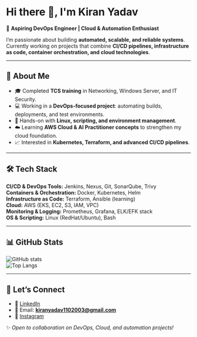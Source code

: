 # Hi there 👋, I'm Kiran Yadav  

🚀 **Aspiring DevOps Engineer | Cloud & Automation Enthusiast**  

I’m passionate about building **automated, scalable, and reliable systems**. Currently working on projects that combine **CI/CD pipelines, infrastructure as code, container orchestration, and cloud technologies**.  

---

## 🌟 About Me  
- 🎓 Completed **TCS training** in Networking, Windows Server, and IT Security.  
- 💻 Working in a **DevOps-focused project**: automating builds, deployments, and test environments.  
- 🔧 Hands-on with **Linux, scripting, and environment management**.  
- ☁️ Learning **AWS Cloud & AI Practitioner concepts** to strengthen my cloud foundation.  
- 📈 Interested in **Kubernetes, Terraform, and advanced CI/CD pipelines**.  

---

## 🛠️ Tech Stack  
**CI/CD & DevOps Tools:** Jenkins, Nexus, Git, SonarQube, Trivy  
**Containers & Orchestration:** Docker, Kubernetes, Helm  
**Infrastructure as Code:** Terraform, Ansible (learning)  
**Cloud:** AWS (EKS, EC2, S3, IAM, VPC)  
**Monitoring & Logging:** Prometheus, Grafana, ELK/EFK stack  
**OS & Scripting:** Linux (RedHat/Ubuntu), Bash  


---

## 📊 GitHub Stats  
![GitHub stats](https://github-readme-stats.vercel.app/api?username=Hydra-Dev110&show_icons=true&theme=tokyonight)  
![Top Langs](https://github-readme-stats.vercel.app/api/top-langs/?username=Hydra-Dev110&layout=compact&theme=tokyonight)  

---

## 🤝 Let’s Connect  
- 💼 [LinkedIn](www.linkedin.com/in/kiran-yadav-profile)  
- 📧 Email: **kiranyadav1102003@gmail.com**  
- 📸 [Instagram](https://www.instagram.com/_m_a_r_a_T_h_a_2003)  

✨ *Open to collaboration on DevOps, Cloud, and automation projects!*  
